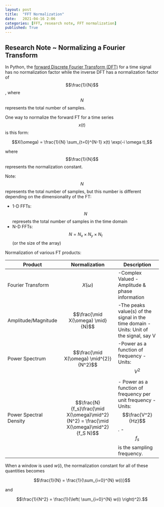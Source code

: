```yaml
---
layout: post
title:  "FFT Normalization"
date:   2021-04-16 2:06
categories: [FFT, research note, FFT normalization]
published: True
---
```


## Research Note ~ Normalizing a Fourier Transform

In Python, the [forward Discrete Fourier Transform (DFT)](https://numpy.org/doc/stable/reference/routines.fft.html) for a time signal has no normalization factor while the inverse DFT has a normalization factor of $$\frac{1}{N}$$, where $$N$$ represents the total number of samples.

One way to normalize the forward FT for a time series $$x(t)$$ is this form:

$$X(\omega) = \frac{1}{N} \sum_{t=0}^{N-1} x(t) \exp(-i \omega t),$$

where $$\frac{1}{N}$$ represents the normalization constant.

Note: $$N$$ represents the total number of samples, but this number is different depending on the dimensionality of the FT:
- 1-D FFTs: $$N$$ represets the total number of samples in the time domain
- N-D FFTs: $$N = N_x \times N_y \times N_t$$ (or the size of the array)

Normalization of various FT products:


Product | Normalization | Description
------------ | ------------- | --------
Fourier Transform | $$X(\omega)$$ | -Complex Valued  -Amplitude & phase information 
Amplitude/Magnitude | $$\frac{\mid X(\omega) \mid}{N}$$ | -The peaks value(s) of the signal in the time domain -Units: Unit of the signal, say V
Power Spectrum | $$\frac{\mid X(\omega) \mid^{2}}{N^2}$$ |  -Power as a function of frequency -Units: $$V^2$$
Power Spectral Density | $$\frac{N}{f_s}\frac{\mid X(\omega)\mid^2}{N^2} = \frac{\mid X(\omega)\mid^2}{f_S N}$$ | - Power as a function of frequency per unit frequency -Units: $$\frac{V^2}{Hz}$$. -$$f_s$$ is the sampling frequency.


When a window is used $w(i)$, the normalization constant for all of these quantities becomes

$$\frac{1}{N} = \frac{1}{\sum_{i=0}^{N} w(i)}$$

and

$$\frac{1}{N^2} = \frac{1}{\left( \sum_{i=0}^{N} w(i) \right)^2}.$$

